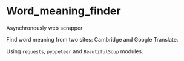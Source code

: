 # Word_meaning_finder
Asynchronously web scrapper

Find word meaning from two sites: Cambridge and Google Translate.

Using `requests`, `pyppeteer` and `BeautifulSoup` modules.
